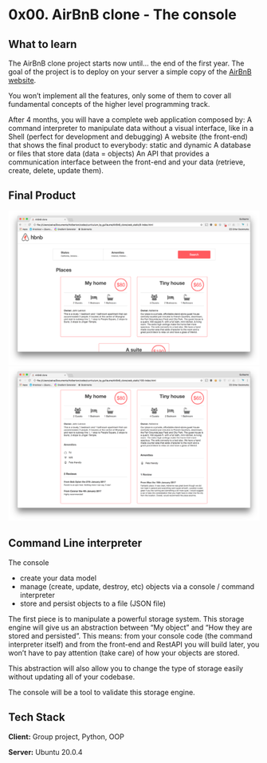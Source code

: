 # 0x00. AirBnB clone - The console

## What to learn
The AirBnB clone project starts now until… the end of the first year. The goal of the project is to deploy on your server a simple copy of the [AirBnB website](https://intranet.alxswe.com/rltoken/m8g02HcD2ovrl_K-zulYBw).

You won’t implement all the features, only some of them to cover all fundamental concepts of the higher level programming track.

After 4 months, you will have a complete web application composed by:
A command interpreter to manipulate data without a visual interface, like in a Shell (perfect for development and debugging)
A website (the front-end) that shows the final product to everybody: static and dynamic
A database or files that store data (data = objects)
An API that provides a communication interface between the front-end and your data (retrieve, create, delete, update them).

## Final Product

![App Screenshot](docs/img/AirBnB_1.png)
![App Screenshot](docs/img/AirBnB_2.png)

## Command Line interpreter

The console
- create your data model
- manage (create, update, destroy, etc) objects via a console / command interpreter
- store and persist objects to a file (JSON file)

The first piece is to manipulate a powerful storage system. This storage engine will give us an abstraction between “My object” and “How they are stored and persisted”. This means: from your console code (the command interpreter itself) and from the front-end and RestAPI you will build later, you won’t have to pay attention (take care) of how your objects are stored.

This abstraction will also allow you to change the type of storage easily without updating all of your codebase.

The console will be a tool to validate this storage engine.


## Tech Stack

**Client:** Group project, Python, OOP

**Server:** Ubuntu 20.0.4
